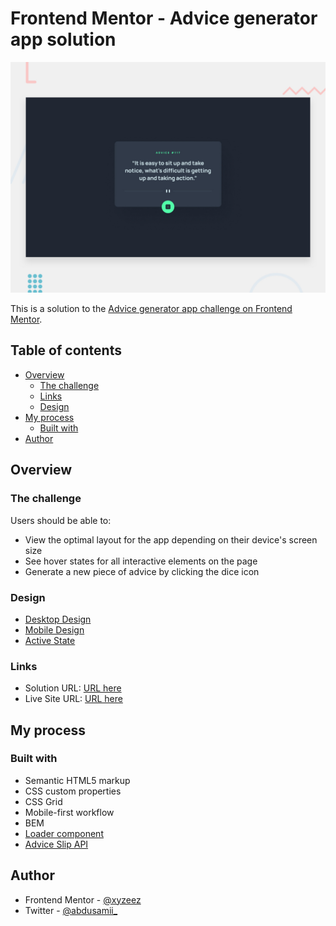 # Frontend Mentor - Advice generator app solution

![](./design/desktop-preview.jpg)

This is a solution to the [Advice generator app challenge on Frontend Mentor](https://www.frontendmentor.io/challenges/advice-generator-app-QdUG-13db). 

## Table of contents

- [Overview](#overview)
  - [The challenge](#the-challenge)
  - [Links](#links)
  - [Design](#design)
- [My process](#my-process)
  - [Built with](#built-with)
- [Author](#author)

## Overview

### The challenge

Users should be able to:

- View the optimal layout for the app depending on their device's screen size
- See hover states for all interactive elements on the page
- Generate a new piece of advice by clicking the dice icon

### Design

- [Desktop Design](./design/desktop-design.jpg)
- [Mobile Design](./design/mobile-design.jpg)
- [Active State](./design/active-states.jpg)


### Links

- Solution URL: [URL here](https://www.frontendmentor.io/solutions/advice-generator-app-bem-purecss-animation-js-api-Wn-hO6m7KZ)
- Live Site URL: [URL here](https://advice-generator-app-femc.netlify.app/)

## My process

### Built with

- Semantic HTML5 markup
- CSS custom properties
- CSS Grid
- Mobile-first workflow
- BEM
- [Loader component](https://uiball.com/loaders/)
- [Advice Slip API](https://api.adviceslip.com)

## Author

- Frontend Mentor - [@xyzeez](https://www.frontendmentor.io/profile/xyzeez)
- Twitter - [@abdusamii_](https://twitter.com/abdusamii_)